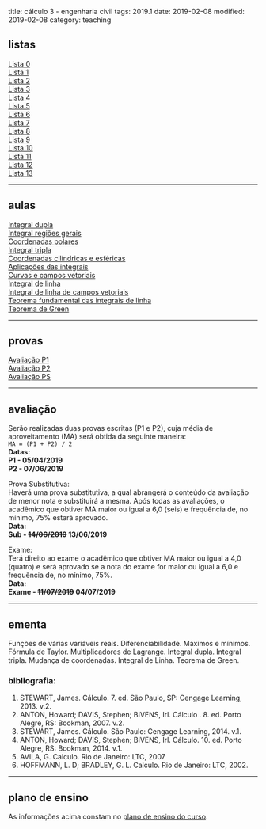 title: cálculo 3 - engenharia civil
tags: 2019.1
date: 2019-02-08
modified: 2019-02-08
category: teaching
## <a id="exercices"></a>listas
[Lista 0]({static}/listas/calculo3-00.pdf)  
[Lista 1]({static}/listas/calculo3-01.pdf)  
[Lista 2]({static}/listas/calculo3-02.pdf)  
[Lista 3]({static}/listas/calculo3-03.pdf)  
[Lista 4]({static}/listas/calculo3-04.pdf)  
[Lista 5]({static}/listas/calculo3-05.pdf)  
[Lista 6]({static}/listas/calculo3-06.pdf)  
[Lista 7]({static}/listas/calculo3-07.pdf)  
[Lista 8]({static}/listas/calculo3-08.pdf)  
[Lista 9]({static}/listas/calculo3-09.pdf)  
[Lista 10]({static}/listas/calculo3-10.pdf)  
[Lista 11]({static}/listas/calculo3-11.pdf)  
[Lista 12]({static}/listas/calculo3-12.pdf)  
[Lista 13]({static}/listas/calculo3-13.pdf)

---

## <a id="tests"></a>aulas
[Integral dupla]({static}/aulas/integral-dupla-2019.pdf)  
[Integral regiões gerais]({static}/aulas/integral-regioes-gerais-2019.pdf)  
[Coordenadas polares]({static}/aulas/coordenadas-polares-2019.pdf)  
[Integral tripla]({static}/aulas/integral-tripla-2019.pdf)  
[Coordenadas cilíndricas e esféricas]({static}/aulas/coordenadas-cilindricas-esfericas-2019.pdf)  
[Aplicações das integrais]({static}/aulas/aplicacoes-das-integrais-2019.pdf)  
[Curvas e campos vetoriais]({static}/aulas/curvas-e-campos-vetoriais-2019.pdf)  
[Integral de linha]({static}/aulas/integral-de-linha-2019.pdf)  
[Integral de linha de campos vetoriais]({static}/aulas/integral-de-linha-de-campos-2019.pdf)  
[Teorema fundamental das integrais de linha]({static}/aulas/tf-integrais-de-linha-2019.pdf)  
[Teorema de Green]({static}/aulas/teorema-de-green-2019.pdf)

---

## <a id="tests"></a>provas
[Avaliação P1]({static}/provas/2019-1-calculo3-civil.pdf)  
[Avaliação P2]({static}/provas/2019-1-calculo3-civil-p2.pdf)  
[Avaliação PS]({static}/provas/2019-1-calculo3-civil-ps.pdf)

---

## <a id="exams"></a>avaliação
Serão realizadas duas provas escritas (P1 e P2), cuja média de
aproveitamento (MA) será obtida da seguinte maneira:  
`MA = (P1 + P2) / 2`  
**Datas:  
P1 - 05/04/2019  
P2 - 07/06/2019**

Prova Substitutiva:  
Haverá uma prova substitutiva, a qual abrangerá o conteúdo da avaliação de
menor nota e substituirá a mesma. Após todas as avaliações, o acadêmico que
obtiver MA maior ou igual a 6,0 (seis) e frequência de, no mínimo, 75% estará
aprovado.  
**Data:  
Sub - <strike>14/06/2019</strike> 13/06/2019**

Exame:  
Terá direito ao exame o acadêmico que obtiver MA maior ou igual a 4,0 (quatro)
e será aprovado se a nota do exame for maior ou igual a 6,0 e frequência de, no
mínimo, 75%.  
**Data:  
Exame - <strike>11/07/2019</strike> 04/07/2019**

---

## <a id="silabus"></a>ementa
Funções de várias variáveis reais. Diferenciabilidade. Máximos e mínimos.
Fórmula de Taylor.  Multiplicadores de Lagrange. Integral dupla. Integral
tripla. Mudança de coordenadas. Integral de Linha.  Teorema de Green.

### bibliografia:  
1. STEWART, James. Cálculo. 7. ed. São Paulo, SP: Cengage Learning, 2013. v.2.
2. ANTON, Howard; DAVIS, Stephen; BIVENS, Irl. Cálculo . 8. ed. Porto Alegre,
   RS: Bookman, 2007. v.2.
3. STEWART, James. Cálculo. São Paulo: Cengage Learning, 2014. v.1.
4. ANTON, Howard; DAVIS, Stephen; BIVENS, Irl. Cálculo. 10. ed. Porto Alegre,
   RS: Bookman, 2014. v.1.
5. AVILA, G. Calculo. Rio de Janeiro: LTC, 2007
6. HOFFMANN, L. D; BRADLEY, G. L. Calculo. Rio de Janeiro: LTC, 2002.

---

## plano de ensino
As informações acima constam no [plano de ensino do
curso]({static}/planos/2019-1-calculo3-civil.pdf).
